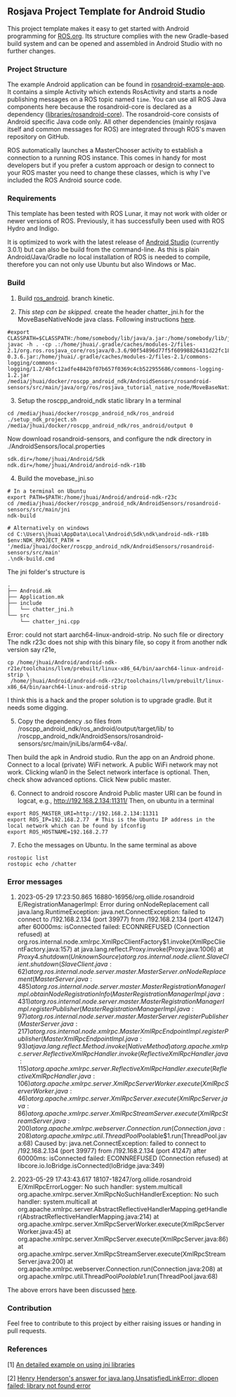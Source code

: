## Rosjava Project Template for Android Studio ##

This project template makes it easy to get started with Android programming for
[ROS.org](http://www.ros.org/wiki/). Its structure complies with the new Gradle-based
build system and can be opened and assembled in Android Studio with no further changes.

### Project Structure ###

The example Android application can be found in [rosandroid-example-app](rosandroid-example-app).
It contains a simple Activity which extends RosActivity and starts a node publishing messages
on a ROS topic named ``time``. You can use all ROS Java components here because the rosandroid-core
is declared as a dependency ([libraries/rosandroid-core](libraries/rosandroid-core)). The
rosandroid-core consists of Android specific Java code only. All other dependencies (mainly rosjava
itself and common messages for ROS) are integrated through ROS's maven repository on GitHub. 

ROS automatically launches a MasterChooser activity to establish a connection to a running ROS
instance. This comes in handy for most developers but if you prefer a custom approach or design to
connect to your ROS master you need to change these classes, which is why I've included the ROS
Android source code.

### Requirements ###

This template has been tested with ROS Lunar, it may not work with older or newer versions of ROS.
Previously, it has successfully been used with ROS Hydro and Indigo.

It is optimized to work with the latest release of [Android Studio](https://developer.android.com/sdk/index.html) (currently 3.0.1) but can also be build from
the command-line. As this is plain Android/Java/Gradle no local installation of ROS is needed to
compile, therefore you can not only use Ubuntu but also Windows or Mac.

### Build
1. Build [ros_android](https://github.com/JzHuai0108/roscpp_android.git).
branch kinetic.

2. *This step can be skipped.* create the header chatter_jni.h for the MoveBaseNativeNode java class.
Following instructions [here](http://wiki.ros.org/android_ndk/Tutorials/WrappingNativeRosjavaNode).
```
#export CLASSPATH=$CLASSPATH:/home/somebody/lib/java/a.jar:/home/somebody/lib/java/b.jar
javac -h . -cp .:/home/jhuai/.gradle/caches/modules-2/files-2.1/org.ros.rosjava_core/rosjava/0.3.6/90f54896d77f5f60998826431d22fc186e58c7ee/rosjava-0.3.6.jar:/home/jhuai/.gradle/caches/modules-2/files-2.1/commons-logging/commons-logging/1.2/4bfc12adfe4842bf07b657f0369c4cb522955686/commons-logging-1.2.jar /media/jhuai/docker/roscpp_android_ndk/AndroidSensors/rosandroid-sensors/src/main/java/org/ros/rosjava_tutorial_native_node/MoveBaseNativeNode.java
```

3. Setup the roscpp_android_ndk static library
In a terminal
```
cd /media/jhuai/docker/roscpp_android_ndk/ros_android
./setup_ndk_project.sh /media/jhuai/docker/roscpp_android_ndk/ros_android/output 0
```

Now download rosandroid-sensors, and configure the ndk directory in
./AndroidSensors/local.properties
```
sdk.dir=/home/jhuai/Android/Sdk
ndk.dir=/home/jhuai/Android/android-ndk-r18b
```


4. Build the movebase_jni.so
```
# In a terminal on Ubuntu
export PATH=$PATH:/home/jhuai/Android/android-ndk-r23c
cd /media/jhuai/docker/roscpp_android_ndk/AndroidSensors/rosandroid-sensors/src/main/jni
ndk-build

# Alternatively on windows
cd C:\Users\jhuai\AppData\Local\Android\Sdk\ndk\android-ndk-r18b
$env:NDK_RPOJECT_PATH = '/media/jhuai/docker/roscpp_android_ndk/AndroidSensors/rosandroid-sensors/src/main'
.\ndk-build.cmd

```
The jni folder's structure is
```
.
├── Android.mk
├── Application.mk
├── include
│   └── chatter_jni.h
└── src
    └── chatter_jni.cpp
```

Error: could not start aarch64-linux-android-strip. No such file or directory
The ndk r23c does not ship with this binary file, so copy it from another ndk version say r21e,
```
cp /home/jhuai/Android/android-ndk-r21e/toolchains/llvm/prebuilt/linux-x86_64/bin/aarch64-linux-android-strip \
 /home/jhuai/Android/android-ndk-r23c/toolchains/llvm/prebuilt/linux-x86_64/bin/aarch64-linux-android-strip
```
I think this is a hack and the proper solution is to upgrade gradle. But it needs some digging.

5. Copy the dependency .so files from /roscpp_android_ndk/ros_android/output/target/lib/ to 
/roscpp_android_ndk/AndroidSensors/rosandroid-sensors/src/main/jniLibs/arm64-v8a/.

Then build the apk in Android studio. Run the app on an Android phone.
Connect to a local (private) WiFi network. A public WiFi network may not work.
Clicking wlan0 in the Select network interface is optional.
Then, check show advanced options. Click New public master.

6. Connect to android roscore
Android Public master URI can be found in logcat, e.g., http://192.168.2.134:11311/
Then, on ubuntu in a terminal
```
export ROS_MASTER_URI=http://192.168.2.134:11311
export ROS_IP=192.168.2.77  # This is the Ubuntu IP address in the local network which can be found by ifconfig
export ROS_HOSTNAME=192.168.2.77
```

7. Echo the messages on Ubuntu.
In the same terminal as above
```
rostopic list
rostopic echo /chatter
```

### Error messages
1. 2023-05-29 17:23:50.865 16880-16956/org.ollide.rosandroid E/RegistrationManagerImpl: Error during onNodeReplacement call
    java.lang.RuntimeException: java.net.ConnectException: failed to connect to /192.168.2.134 (port 39977) from /192.168.2.134 (port 41247) after 60000ms: isConnected failed: ECONNREFUSED (Connection refused)
        at org.ros.internal.node.xmlrpc.XmlRpcClientFactory$1.invoke(XmlRpcClientFactory.java:157)
        at java.lang.reflect.Proxy.invoke(Proxy.java:1006)
        at $Proxy4.shutdown(Unknown Source)
        at org.ros.internal.node.client.SlaveClient.shutdown(SlaveClient.java:62)
        at org.ros.internal.node.server.master.MasterServer.onNodeReplacement(MasterServer.java:485)
        at org.ros.internal.node.server.master.MasterRegistrationManagerImpl.obtainNodeRegistrationInfo(MasterRegistrationManagerImpl.java:431)
        at org.ros.internal.node.server.master.MasterRegistrationManagerImpl.registerPublisher(MasterRegistrationManagerImpl.java:97)
        at org.ros.internal.node.server.master.MasterServer.registerPublisher(MasterServer.java:217)
        at org.ros.internal.node.xmlrpc.MasterXmlRpcEndpointImpl.registerPublisher(MasterXmlRpcEndpointImpl.java:93)
        at java.lang.reflect.Method.invoke(Native Method)
        at org.apache.xmlrpc.server.ReflectiveXmlRpcHandler.invoke(ReflectiveXmlRpcHandler.java:115)
        at org.apache.xmlrpc.server.ReflectiveXmlRpcHandler.execute(ReflectiveXmlRpcHandler.java:106)
        at org.apache.xmlrpc.server.XmlRpcServerWorker.execute(XmlRpcServerWorker.java:46)
        at org.apache.xmlrpc.server.XmlRpcServer.execute(XmlRpcServer.java:86)
        at org.apache.xmlrpc.server.XmlRpcStreamServer.execute(XmlRpcStreamServer.java:200)
        at org.apache.xmlrpc.webserver.Connection.run(Connection.java:208)
        at org.apache.xmlrpc.util.ThreadPool$Poolable$1.run(ThreadPool.java:68)
     Caused by: java.net.ConnectException: failed to connect to /192.168.2.134 (port 39977) from /192.168.2.134 (port 41247) after 60000ms: isConnected failed: ECONNREFUSED (Connection refused)
        at libcore.io.IoBridge.isConnected(IoBridge.java:349)


2. 2023-05-29 17:43:43.617 18107-18247/org.ollide.rosandroid E/XmlRpcErrorLogger: No such handler: system.multicall
    org.apache.xmlrpc.server.XmlRpcNoSuchHandlerException: No such handler: system.multicall
        at org.apache.xmlrpc.server.AbstractReflectiveHandlerMapping.getHandler(AbstractReflectiveHandlerMapping.java:214)
        at org.apache.xmlrpc.server.XmlRpcServerWorker.execute(XmlRpcServerWorker.java:45)
        at org.apache.xmlrpc.server.XmlRpcServer.execute(XmlRpcServer.java:86)
        at org.apache.xmlrpc.server.XmlRpcStreamServer.execute(XmlRpcStreamServer.java:200)
        at org.apache.xmlrpc.webserver.Connection.run(Connection.java:208)
        at org.apache.xmlrpc.util.ThreadPool$Poolable$1.run(ThreadPool.java:68)

The above errors have been discussed [here](https://github.com/rosjava/rosjava_core/pull/273).

### Contribution ###

Feel free to contribute to this project by either raising issues or handing in pull requests.


### References
[1] [An detailed example on using jni libraries](https://medium.com/nerd-for-tech/guide-to-jni-java-native-interface-5b63fea01828)

[2] [Henry Henderson's answer for java.lang.UnsatisfiedLinkError: dlopen failed: library not found error](https://stackoverflow.com/questions/52076641/java-lang-unsatisfiedlinkerror-dlopen-failed-library-not-found)



